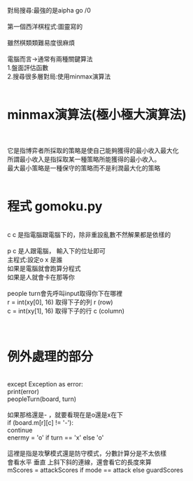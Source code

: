 對局搜尋:最強的是aipha go /0<br>
<br>
第一個西洋棋程式:圖靈寫的<br>
<br>
雖然棋類類難易度很麻煩<br>
<br>
電腦而言->通常有兩種關鍵算法<br>
1.盤面評估函數<br>
2.搜尋很多層對局:使用minmax演算法<br>
<br>
<h1>minmax演算法(極小極大演算法)</h1><br>
<br>
它是指博弈者所採取的策略是使自己能夠獲得的最小收入最大化<br>
所謂最小收入是指採取某一種策略所能獲得的最小收入。<br>
最大最小策略是一種保守的策略而不是利潤最大化的策略<br>
<br>
<h1>程式 gomoku.py</h1>  <br>
c c 是指電腦跟電腦下的，除非重設亂數不然解果都是依樣的<br>
<br>
p c 是人跟電腦， 輸入下的位址即可<br>
主程式:設定o x 是誰<br>
如果是電腦就會跑算分程式<br>
如果是人就會卡在那等你<br>
<br>
people turn會先呼叫input取得你下在哪裡<br>
r = int(xy[0], 16)    取得下子的列 r (row)<br>
c = int(xy[1], 16)     取得下子的行 c (column)<br>
<br>
<br>
<h1>例外處理的部分</h1><br>
 except Exception as error:<br>
        print(error)<br>
        peopleTurn(board, turn)<br>
<br>
 如果那格還是- ，就要看現在是o還是x在下<br>
  if (board.m[r][c] != '-'):<br>
                continue<br>
            enermy = 'o' if turn == 'x' else 'o'<br>
            <br>
這裡是指是攻擊模式還是防守模式，分數計算分是不太依樣<br>
會看水平 垂直 上斜下斜的連線，還會看它的長度來算<br>
mScores = attackScores if mode == attack else guardScores<br>
